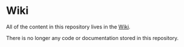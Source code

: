 # Wiki

All of the content in this repository lives in the  [Wiki](https://github.com/danga1107/wiki/wiki).

There is no longer any code or documentation stored in this repository.
